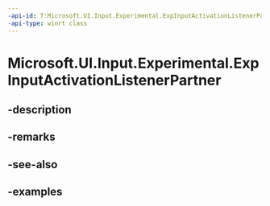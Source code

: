 ```yaml
---
-api-id: T:Microsoft.UI.Input.Experimental.ExpInputActivationListenerPartner
-api-type: winrt class
---
```


# Microsoft.UI.Input.Experimental.ExpInputActivationListenerPartner

<!--
public static class ExpInputActivationListenerPartner
-->


## -description

## -remarks

## -see-also

## -examples


